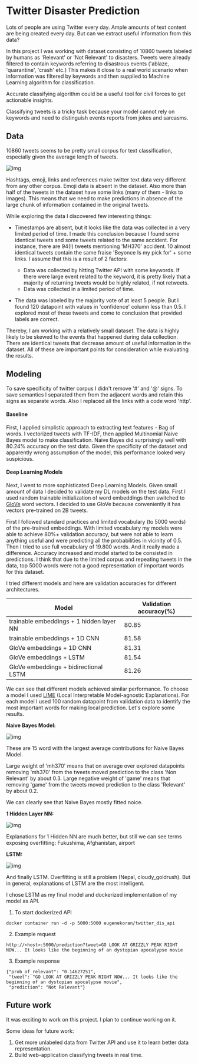 # Twitter Disaster Prediction

Lots of people are using Twitter every day. Ample amounts of text content are being created every day. But can we extract useful information from this data?

In this project I was working with dataset consisting of 10860 tweets labeled by humans as 'Relevant' or 'Not Relevant' to disasters. Tweets were already filtered to contain keywords referring to disastrous events ('ablaze, 'quarantine', 'crash' etc.) This makes it close to a real world scenario when information was filtered by keywords and then supplied to Machine Learning algorithm for classification.

Accurate classifying algorithm could be a useful tool for civil forces to get actionable insights.

Classifying tweets is a tricky task because your model cannot rely on keywords and need to distinguish events reports from jokes and sarcasms.

## Data

10860 tweets seems to be pretty small corpus for text classification, especially given the average length of tweets.

![img](img/Tweets_distribution.png)

Hashtags, emoji, links and references make twitter text data very different from any other corpus. Emoji data is absent in the dataset. Also more than half of the tweets in the dataset have some links (many of them - links to images). This means that we need to make predictions in absence of the large chunk of information contained in the original tweets.

While exploring the data I discovered few interesting things:
- Timestamps are absent, but it looks like the data was collected in a very limited period of time. I made this conclusion because I found some identical tweets and some tweets related to the same accident. For instance, there are 94(!) tweets mentioning 'MH370' accident. 10 almost identical tweets contain the same fraise 'Beyonce Is my pick for' + some links. I assume that this is a result of 2 factors:
  - Data was collected by hitting Twitter API with some keywords. If there were large event related to the keyword, it is pretty likely that a majority of returning tweets would be highly related, if not retweets.
  - Data was collected in a limited period of time.

- The data was labeled by the majority vote of at least 5 people. But I found 120 datapoint with values in 'confidence' column less than 0.5. I explored most of these tweets and come to conclusion that provided labels are correct.  

Thereby, I am working with a relatively small dataset. The data is highly likely to be skewed to the events that happened during data collection. There are identical tweets that decrease amount of useful information in the dataset. All of these are important points for consideration while evaluating the results.

## Modeling

To save specificity of twitter corpus I didn't remove '#' and '@' signs. To save semantics I separated them from the adjacent words and retain this signs as separate words. Also I replaced all the links with a code word 'http'.

#### Baseline
First, I applied simplistic approach to extracting text features - Bag of words. I vectorized tweets with TF-IDF, then applied Multinomial Naive Bayes model to make classification. Naive Bayes did surprisingly well with 80.24% accuracy on the test data. Given the specificity of the dataset and apparently wrong assumption of the model, this performance looked very suspicious.

#### Deep Learning Models
Next, I went to more sophisticated Deep Learning Models. Given small amount of data I decided to validate my DL models on the test data. First I used random trainable initialization of word embeddings then switched to [GloVe](https://nlp.stanford.edu/projects/glove/) word vectors. I decided to use GloVe because conveniently it has vectors pre-trained on 2B tweets.

First I followed standard practices and limited vocabulary (to 5000 words) of the pre-trained embeddings. With limited vocabulary my models were able to achieve 80%+ validation accuracy, but were not able to learn anything useful and were predicting all the probabilities in vicinity of 0.5. Then I tried to use full vocabulary of 19.800 words. And it really made a difference. Accuracy increased and model started to be consisted in predictions. I think that due to the limited corpus and repeating tweets in the data, top 5000 words were not a good representation of important words for this dataset.

I tried different models and here are validation accuracies for different architectures.

Model | Validation accuracy(%)
--- | ---
trainable embeddings + 1 hidden layer NN | 80.85
trainable embeddings + 1D CNN | 81.58
GloVe embeddings + 1D CNN | 81.31
GloVe embeddings + LSTM | 81.54
GloVe embeddings + bidirectional LSTM | 81.26

We can see that different models achieved similar performance. To choose a model I used [LIME](https://github.com/marcotcr/lime) (Local Interpretable Model-agnostic Explanations). For each model I used 100 random datapoint from validation data to identify the most important words for making local prediction. Let's explore some results.

**Naive Bayes Model:**

![img](img/nb_explanation.png)

These are 15 word with the largest average contributions for Naive Bayes Model.

Large weight of 'mh370' means that on average over explored datapoints removing 'mh370' from the tweets moved prediction to the class 'Non Relevant' by about 0.3. Large negative weight of 'game' means that removing 'game' from the tweets moved prediction to the class 'Relevant' by about 0.2.

We can clearly see that Naive Bayes mostly fitted noice.

**1 Hidden Layer NN:**

![img](img/nn_explanation.png)

Explanations for 1 Hidden NN are much better, but still we can see terms exposing overfitting: Fukushima, Afghanistan, airport

**LSTM:**

![img](img/lstm_explanation.png)

And finally LSTM. Overfitting is still a problem (Nepal, cloudy_goldrush). But in general, explanations of LSTM are the most intelligent.

I chose LSTM as my final model and dockerized implementation of my model as API.

1. To start dockerized API
```
docker container run -d -p 5000:5000 eugenekoran/twitter_dis_api
```
2. Example request
```
http://<host>:5000/prediction?tweet=GO LOOK AT GRIZZLY PEAK RIGHT NOW... It looks like the beginning of an dystopian apocalypse movie
```
3. Example response
```
{"prob_of_relevant": "0.14627251",
 "tweet": "GO LOOK AT GRIZZLY PEAK RIGHT NOW... It looks like the beginning of an dystopian apocalypse movie",
 "prediction": "Not Relevant"}
```

## Future work

It was exciting to work on this project. I plan to continue working on it.

Some ideas for future work:
1. Get more unlabeled data from Twitter API and use it to learn better data representation.
2. Build web-application classifying tweets in real time.
